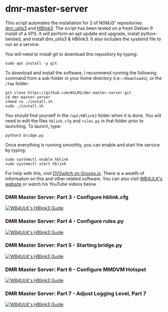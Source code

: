 # dmr-master-server

This script automates the installation for 2 of N0MJS' repositories: [dmr_utils3](https://github.com/n0mjs710/dmr_utils3) and [HBlink3](https://github.com/n0mjs710/hblink3). The script has been tested on a fresh Debian 9 install of a VPS. It will perform an apt update and upgrade, install python-twisted, and install dmr_utils3 & HBlink3. It also includes the systemd file to run as a service.

You will need to install git to download this repository by typing:

    sudo apt install -y git
    
To download and install the software, I recommend running the following command from a sub-folder in your home directory (i.e.`~/Downloads`), or the `/tmp` folder:

    git clone https://github.com/W1LMS/dmr-master-server.git
    cd dmr-master-server
    chmod +x ./install.sh
    sudo ./install.sh

You should find yourself in the `/opt/HBlink3` folder when it is done. You will need to edit the files `hblink.cfg` and `rules.py` in that folder prior to launching. To launch, type: 

    python3 bridge.py 
    
Once everything is running smoothly, you can enable and start the service by typing:

    sudo systemctl enable hblink
    sudo systemctl start hblink

For help with this, visit [DVSwitch on Groups.io](https://dvswitch.groups.io/). There is a wealth of information on this and other related software. You can also visit [WB4ULK's website](http://www.chrishoodblog.com/make-your-own-dmr-server/) or watch his YouTube videos below.

### DMR Master Server: Part 3 - Configure hblink.cfg
[![WB4ULK's HBlink3 Guide](http://img.youtube.com/vi/oXRCW-5JMws/0.jpg)](http://www.youtube.com/watch?v=oXRCW-5JMws "WB4ULK's HBlink3 Guide")

### DMR Master Server: Part 4 - Configure rules.py
[![WB4ULK's HBlink3 Guide](http://img.youtube.com/vi/UbnBSXWlHPQ/0.jpg)](http://www.youtube.com/watch?v=t9mbNnjI0Hw "WB4ULK's HBlink3 Guide")

### DMR Master Server: Part 5 - Starting bridge.py
[![WB4ULK's HBlink3 Guide](http://img.youtube.com/vi/UbnBSXWlHPQ/0.jpg)](http://www.youtube.com/watch?v=UbnBSXWlHPQ "WB4ULK's HBlink3 Guide")

### DMR Master Server: Part 6 - Configure MMDVM Hotspot
[![WB4ULK's HBlink3 Guide](http://img.youtube.com/vi/UbnBSXWlHPQ/0.jpg)](http://www.youtube.com/watch?v=iIAMXdVAM84 "WB4ULK's HBlink3 Guide")

### DMR Master Server: Part 7 - Adjust Logging Level, Part 7
[![WB4ULK's HBlink3 Guide](http://img.youtube.com/vi/UbnBSXWlHPQ/0.jpg)](http://www.youtube.com/watch?v=7QLyD6IVYjQ "WB4ULK's HBlink3 Guide")
